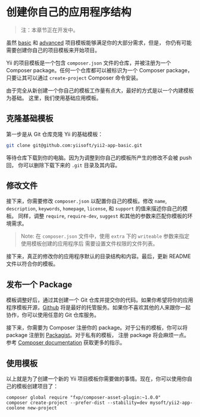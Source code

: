 创建你自己的应用程序结构
=======================================

> 注：本章节正在开发中。

虽然 [basic](https://github.com/yiisoft/yii2-app-basic) 和 [advanced](https://github.com/yiisoft/yii2-app-advanced) 
项目模板能够满足你的大部分需求，但是，
你仍有可能需要创建你自己的项目模板来开始项目。

Yii 的项目模板是一个包含 `composer.json` 文件的仓库，并被注册为一个 Composer package。任何一个仓库都可以被标识为一个 Composer package，
只要让其可以通过 `create-project` Composer 命令安装。

由于完全从新创建一个你自己的模板工作量有点大，最好的方式是以一个内建模板为基础。
这里，我们使用基础应用模板。

克隆基础模板
----------------------------------------

第一步是从 Git 仓库克隆 Yii 的基础模板：

```bash
git clone git@github.com:yiisoft/yii2-app-basic.git
```

等待仓库下载到你的电脑。因为为调整到你自己的模板所产生的修改不会被 push 回，
你可以删除下载下来的 `.git` 目录及其内容。

修改文件
------------

接下来，你需要修改 `composer.json` 以配置你自己的模板。修改 `name`, `description`, `keywords`, `homepage`, `license`, 和 `support` 的值来描述你自己的模板。
同样，调整 `require`, `require-dev`, `suggest` 和其他的参数来匹配你模板的环境需求。

> Note: 在 `composer.json` 文件中，使用 `extra` 下的 `writeable` 参数来指定使用模板创建的应用程序后
> 需要设置文件权限的文件列表。

接下来，真正的修改你的应用程序默认的目录结构和内容。最后，更新 README 文件以符合你的模板。

发布一个 Package
--------------

模板调整好后，通过其创建一个 Git 仓库并提交你的代码。如果你希望将你的应用程序模板开源，[Github]() 将是最好的托管服务。如果你不喜欢其他的人来跟你一起协作，你可以使用任意的 Git 仓库服务。

接下来，你需要为 Composer 注册你的 package。对于公有的模板，你可以将 package 注册到 [Packagist](https://packagist.org/)。对于私有的模板，
注册 package 将会麻烦一点。参考 [Composer documentation](https://getcomposer.org/doc/05-repositories.md#hosting-your-own) 获取更多的指示。

使用模板
------

以上就是为了创建一个新的 Yii 项目模板你需要做的事情。现在，你可以使用你自己的模板创建项目了：

```
composer global require "fxp/composer-asset-plugin:~1.0.0"
composer create-project --prefer-dist --stability=dev mysoft/yii2-app-coolone new-project
```
